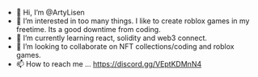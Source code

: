 - 👋 Hi, I’m @ArtyLisen
- 👀 I’m interested in too many things. I like to create roblox games in my freetime. Its a good downtime from coding.
- 🌱 I’m currently learning react, solidity and web3 connect.
- 💞️ I’m looking to collaborate on NFT collections/coding and roblox games.
- 📫 How to reach me ...
https://discord.gg/VEptKDMnN4

